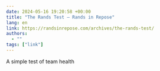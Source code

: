 ```yaml
---
date: 2024-05-16 19:20:58 +00:00
title: "The Rands Test – Rands in Repose"
lang: en
link: https://randsinrepose.com/archives/the-rands-test/
authors:
  - ""
tags: ["link"]
---
```


A simple test of team health
